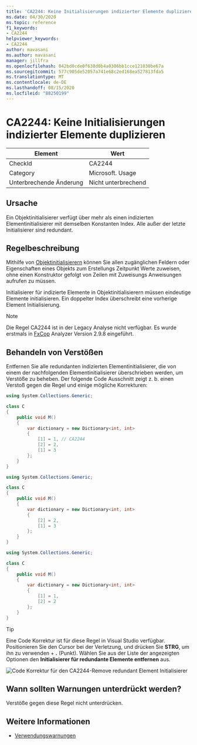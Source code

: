 ```yaml
---
title: 'CA2244: Keine Initialisierungen indizierter Elemente duplizieren'
ms.date: 04/30/2020
ms.topic: reference
f1_keywords:
- CA2244
helpviewer_keywords:
- CA2244
author: mavasani
ms.author: mavasani
manager: jillfra
ms.openlocfilehash: 042bd0cde0f638d0b4a0306bb1cce121030be67a
ms.sourcegitcommit: 577c905de52057a741e68c2ed168ea527813fda5
ms.translationtype: MT
ms.contentlocale: de-DE
ms.lasthandoff: 08/15/2020
ms.locfileid: "88250199"
---
```

# <a name="ca2244-do-not-duplicate-indexed-element-initializations"></a>CA2244: Keine Initialisierungen indizierter Elemente duplizieren

|Element|Wert|
|-|-|
|CheckId|CA2244|
|Category|Microsoft. Usage|
|Unterbrechende Änderung|Nicht unterbrechend|

## <a name="cause"></a>Ursache

Ein Objektinitialisierer verfügt über mehr als einen indizierten Elementinitialisierer mit demselben Konstanten Index. Alle außer der letzte Initialisierer sind redundant.

## <a name="rule-description"></a>Regelbeschreibung

Mithilfe von [Objektinitialisierern](/dotnet/csharp/programming-guide/classes-and-structs/object-and-collection-initializers#object-initializers) können Sie allen zugänglichen Feldern oder Eigenschaften eines Objekts zum Erstellungs Zeitpunkt Werte zuweisen, ohne einen Konstruktor gefolgt von Zeilen mit Zuweisungs Anweisungen aufrufen zu müssen.

Initialisierer für indizierte Elemente in Objektinitialisierern müssen eindeutige Elemente initialisieren. Ein doppelter Index überschreibt eine vorherige Element Initialisierung.

> [!NOTE]
> Die Regel CA2244 ist in der Legacy Analyse nicht verfügbar. Es wurde erstmals in [FxCop](https://www.nuget.org/packages/Microsoft.CodeAnalysis.FxCopAnalyzers) Analyzer Version 2.9.8 eingeführt.

## <a name="how-to-fix-violations"></a>Behandeln von Verstößen

Entfernen Sie alle redundanten indizierten Elementinitialisierer, die von einem der nachfolgenden Elementinitialisierer überschrieben werden, um Verstöße zu beheben. Der folgende Code Ausschnitt zeigt z. b. einen Verstoß gegen die Regel und einige mögliche Korrekturen:

```csharp
using System.Collections.Generic;

class C
{
    public void M()
    {
        var dictionary = new Dictionary<int, int>
        {
            [1] = 1, // CA2244
            [2] = 2,
            [1] = 3
        };
    }
}
```

```csharp
using System.Collections.Generic;

class C
{
    public void M()
    {
        var dictionary = new Dictionary<int, int>
        {
            [2] = 2,
            [1] = 3
        };
    }
}
```

```csharp
using System.Collections.Generic;

class C
{
    public void M()
    {
        var dictionary = new Dictionary<int, int>
        {
            [1] = 1,
            [2] = 2
        };
    }
}
```

> [!TIP]
> Eine Code Korrektur ist für diese Regel in Visual Studio verfügbar. Positionieren Sie den Cursor bei der Verletzung, und drücken Sie **STRG**, um ihn zu verwenden + **.** (Punkt). Wählen Sie aus der Liste der angezeigten Optionen den **Initialisierer für redundante Elemente entfernen** aus.
>
> ![Code Korrektur für den CA2244-Remove redundant Element Initialisierer](media/ca2244-codefix.png)

## <a name="when-to-suppress-warnings"></a>Wann sollten Warnungen unterdrückt werden?

Verstöße gegen diese Regel nicht unterdrücken.

## <a name="see-also"></a>Weitere Informationen

- [Verwendungswarnungen](usage-warnings.md)
